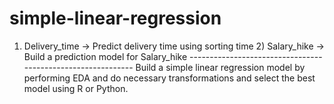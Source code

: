 # simple-linear-regression
1) Delivery_time -> Predict delivery time using sorting time  2) Salary_hike -> Build a prediction model for Salary_hike  ------------------------------------------------------------  Build a simple linear regression model by performing EDA and do necessary transformations and select the best model using R or Python.
